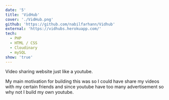 ```yaml
---
date: '5'
title: 'VidHub'
cover: './VidHub.png'
github: 'https://github.com/nabilfarhann/Vidhub'
external: 'https://vidhubs.herokuapp.com/'
tech:
  - PHP
  - HTML / CSS
  - Cloudinary
  - mySQL
show: 'true'
---
```


Video sharing website just like a youtube.

My main motivation for building this was so I could have share my videos with my certain friends and since youtube have too many advertisement so why not I build my own youtube.
